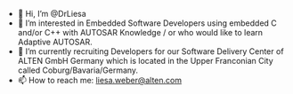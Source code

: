 - 👋 Hi, I’m @DrLiesa
- 👀 I’m interested in Embedded Software Developers using embedded C and/or C++ with AUTOSAR Knowledge / or who would like to learn Adaptive AUTOSAR.
- 🌱 I’m currently recruiting Developers for our Software Delivery Center of ALTEN GmbH Germany which is located in the Upper Franconian City called Coburg/Bavaria/Germany.
- 📫 How to reach me: liesa.weber@alten.com

<!---
DrLiesa/DrLiesa is a ✨ special ✨ repository because its `README.md` (this file) appears on your GitHub profile.
You can click the Preview link to take a look at your changes.
--->
